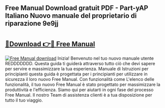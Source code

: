 ## Free Manual Download gratuit PDF - Part-yAP Italiano Nuovo manuale del proprietario di riparazione 9e9jj

# <h2><a href="http://df9zuml.blite.top/?on=Free+Manual">🔗Download 👉🔴 Free Manual</a></h2>

[![Free Manual download](https://i.imgur.com/lujVjoI.png)](http://df9zuml.blite.top/?on=Free+Manual)
Inizia! Benvenuto nel tuo nuovo manuale utente REDDDDDDD. Questa guida ti guiderà attraverso tutto ciò che devi sapere per servire e massimizzare la tua esperienza. Manuale di Istruzioni per principianti questa guida è progettata per i principianti per utilizzare in sicurezza il loro nuovo Free Manual. Con funzionalità come L'elenco delle funzionalità, il tuo nuovo Free Manual è stato progettato per massimizzare la produttività e l'efficienza. Siamo qui per aiutarti in ogni fase del processo Free Manual. Il nostro Team di assistenza clienti è a tua disposizione per tutto il tuo viaggio.
